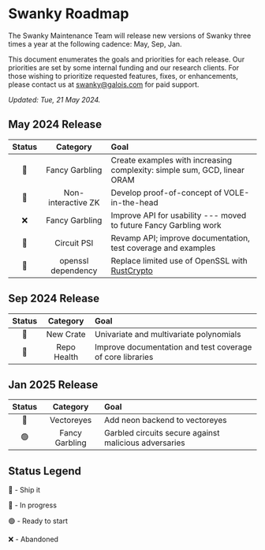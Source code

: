 # Swanky Roadmap

The Swanky Maintenance Team will release new versions of Swanky three times a year at the following cadence: May, Sep, Jan.

This document enumerates the goals and priorities for each release. Our priorities are set by some internal funding and our research clients. For those wishing to prioritize requested features, fixes, or enhancements, please contact us at <swanky@galois.com> for paid support.

*Updated: Tue, 21 May 2024.*

## May 2024 Release

| Status | Category | Goal |
| :----: | :------: | :--- |
| 🚀 | Fancy Garbling | Create examples with increasing complexity: simple sum, GCD, linear ORAM |
| 🚀 | Non-interactive ZK | Develop proof-of-concept of VOLE-in-the-head |
| ❌ | Fancy Garbling | Improve API for usability --- moved to future Fancy Garbling work |
| 🚀 | Circuit PSI | Revamp API; improve documentation, test coverage and examples |
| 🚀 | openssl dependency | Replace limited use of OpenSSL with [RustCrypto](https://github.com/RustCrypto)|

## Sep 2024 Release

| Status | Category | Goal |
| :----: | :------: | :--- |
| 🔄 | New Crate | Univariate and multivariate polynomials |
| 🔄 | Repo Health | Improve documentation and test coverage of core libraries |

## Jan 2025 Release

| Status | Category | Goal |
| :----: | :------: | :--- |
| 🔄 | Vectoreyes | Add neon backend to vectoreyes |
| 🟢 | Fancy Garbling | Garbled circuits secure against malicious adversaries |

## Status Legend

🚀 - Ship it

🔄 - In progress

🟢 - Ready to start

❌ - Abandoned
